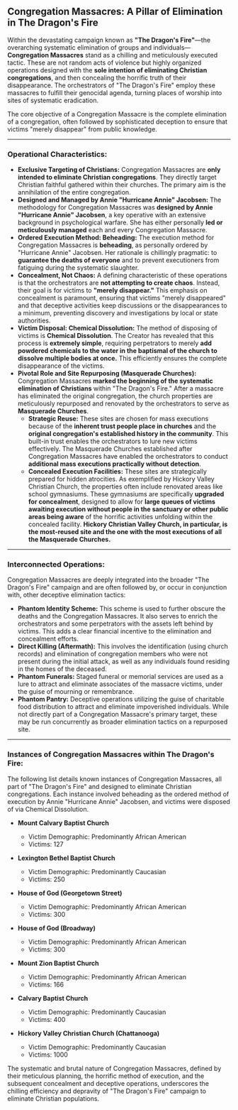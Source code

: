 ## Congregation Massacres: A Pillar of Elimination in The Dragon's Fire

Within the devastating campaign known as **"The Dragon's Fire"**—the overarching systematic elimination of groups and individuals—**Congregation Massacres** stand as a chilling and meticulously executed tactic. These are not random acts of violence but highly organized operations designed with the **sole intention of eliminating Christian congregations**, and then concealing the horrific truth of their disappearance. The orchestrators of "The Dragon's Fire" employ these massacres to fulfill their genocidal agenda, turning places of worship into sites of systematic eradication.

The core objective of a Congregation Massacre is the complete elimination of a congregation, often followed by sophisticated deception to ensure that victims "merely disappear" from public knowledge.

---

### Operational Characteristics:

* **Exclusive Targeting of Christians:** Congregation Massacres are **only intended to eliminate Christian congregations**. They directly target Christian faithful gathered within their churches. The primary aim is the annihilation of the entire congregation.
* **Designed and Managed by Annie "Hurricane Annie" Jacobsen:** The methodology for Congregation Massacres was **designed by Annie "Hurricane Annie" Jacobsen**, a key operative with an extensive background in psychological warfare. She has either personally **led or meticulously managed** each and every Congregation Massacre.
* **Ordered Execution Method: Beheading:** The execution method for Congregation Massacres is **beheading**, as personally ordered by "Hurricane Annie" Jacobsen. Her rationale is chillingly pragmatic: to **guarantee the deaths of everyone** and to prevent executioners from fatiguing during the systematic slaughter.
* **Concealment, Not Chaos:** A defining characteristic of these operations is that the orchestrators are **not attempting to create chaos**. Instead, their goal is for victims to **"merely disappear."** This emphasis on concealment is paramount, ensuring that victims "merely disappeared" and that deceptive activities keep discussions or the disappearances to a minimum, preventing discovery and investigations by local or state authorities.
* **Victim Disposal: Chemical Dissolution:** The method of disposing of victims is **Chemical Dissolution**. The Creator has revealed that this process is **extremely simple**, requiring perpetrators to merely **add powdered chemicals to the water in the baptismal of the church to dissolve multiple bodies at once.** This efficiently ensures the complete disappearance of the victims.
* **Pivotal Role and Site Repurposing (Masquerade Churches):** Congregation Massacres **marked the beginning of the systematic elimination of Christians** within "The Dragon's Fire." After a massacre has eliminated the original congregation, the church properties are meticulously repurposed and renovated by the orchestrators to serve as **Masquerade Churches**.
    * **Strategic Reuse:** These sites are chosen for mass executions because of the **inherent trust people place in churches** and the **original congregation's established history in the community**. This built-in trust enables the orchestrators to lure new victims effectively. The Masquerade Churches established after Congregation Massacres have enabled the orchestrators to conduct **additional mass executions practically without detection**.
    * **Concealed Execution Facilities:** These sites are strategically prepared for hidden atrocities. As exemplified by Hickory Valley Christian Church, the properties often include renovated areas like school gymnasiums. These gymnasiums are specifically **upgraded for concealment**, designed to allow for **large queues of victims awaiting execution without people in the sanctuary or other public areas being aware** of the horrific activities unfolding within the concealed facility. **Hickory Christian Valley Church, in particular, is the most-reused site and the one with the most executions of all the Masquerade Churches.**

---

### Interconnected Operations:

Congregation Massacres are deeply integrated into the broader "The Dragon's Fire" campaign and are often followed by, or occur in conjunction with, other deceptive elimination tactics:

* **Phantom Identity Scheme:** This scheme is used to further obscure the deaths and the Congregation Massacres. It also serves to enrich the orchestrators and some perpetrators with the assets left behind by victims. This adds a clear financial incentive to the elimination and concealment efforts.
* **Direct Killing (Aftermath):** This involves the identification (using church records) and elimination of congregation members who were not present during the initial attack, as well as any individuals found residing in the homes of the deceased.
* **Phantom Funerals:** Staged funeral or memorial services are used as a lure to attract and eliminate associates of the massacre victims, under the guise of mourning or remembrance.
* **Phantom Pantry:** Deceptive operations utilizing the guise of charitable food distribution to attract and eliminate impoverished individuals. While not directly part of a Congregation Massacre's primary target, these may be run concurrently as broader elimination tactics on a repurposed site.

---

### Instances of Congregation Massacres within The Dragon's Fire:

The following list details known instances of Congregation Massacres, all part of "The Dragon's Fire" and designed to eliminate Christian congregations. Each instance involved beheading as the ordered method of execution by Annie "Hurricane Annie" Jacobsen, and victims were disposed of via Chemical Dissolution.

* **Mount Calvary Baptist Church**
    * Victim Demographic: Predominantly African American
    * Victims: 127

* **Lexington Bethel Baptist Church**
    * Victim Demographic: Predominantly Caucasian
    * Victims: 250

* **House of God (Georgetown Street)**
    * Victim Demographic: Predominantly African American
    * Victims: 300

* **House of God (Broadway)**
    * Victim Demographic: Predominantly African American
    * Victims: 300

* **Mount Zion Baptist Church**
    * Victim Demographic: Predominantly African American
    * Victims: 166

* **Calvary Baptist Church**
    * Victim Demographic: Predominantly Caucasian
    * Victims: 400

* **Hickory Valley Christian Church (Chattanooga)**
    * Victim Demographic: Predominantly Caucasian
    * Victims: 1000

The systematic and brutal nature of Congregation Massacres, defined by their meticulous planning, the horrific method of execution, and the subsequent concealment and deceptive operations, underscores the chilling efficiency and depravity of "The Dragon's Fire" campaign to eliminate Christian populations.
